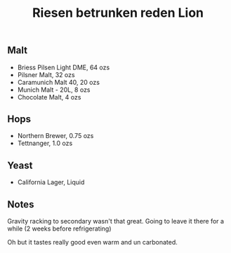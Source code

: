 ﻿---
layout: post
title: Riesen betrunken reden Lion
tags: [ beer ]
---
## Malt
-  Briess Pilsen Light DME, 64 ozs
-  Pilsner Malt, 32 ozs
-  Caramunich Malt 40, 20 ozs
-  Munich Malt - 20L, 8 ozs
-  Chocolate Malt, 4 ozs
## Hops
-  Northern Brewer, 0.75 ozs
-  Tettnanger, 1.0 ozs
## Yeast
-  California Lager, Liquid
## Notes
Gravity racking to secondary wasn&apos;t that great. Going to leave it there for a while (2 weeks before refrigerating)

Oh but it tastes really good even warm and un carbonated. 
